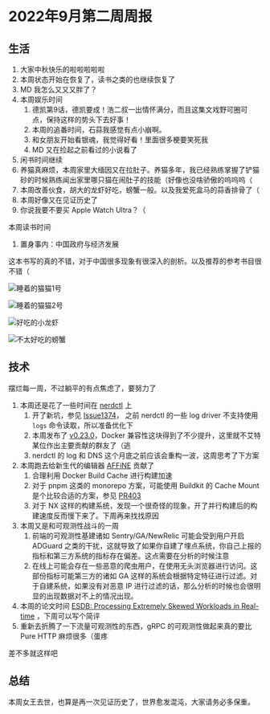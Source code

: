 # 2022年9月第二周周报

## 生活

1. 大家中秋快乐的啦啦啦啦啦
2. 本周状态开始在恢复了，读书之类的也继续恢复了
3. MD 我怎么又又又胖了？
4. 本周娱乐时间
    1. 德凯第9话，德凯要成！浩二叔一出情怀满分，而且这集文戏野可圈可点，保持这样的势头下去好事！
    2. 本周的追番时间，石蒜我感觉有点小崩啊。
    3. 和女朋友开始看银魂，我觉得好看！里面很多梗要笑死我
    4. MD 又在捡起之前看过的小说看了
5. 闲书时间继续
6. 养猫真麻烦，本周家里大缅因又在拉肚子。养猫多年，我已经熟练掌握了铲猫砂的时候熟练闻出家里哪只猫在闹肚子的技能（好像也没啥骄傲的呜呜呜（
7. 本周改善伙食，胡大的龙虾好吃，螃蟹一般。以及我爱死盒马的蒜香排骨了（
8. 本周好像又在见证历史了
9. 你说我要不要买 Apple Watch Ultra？（

本周读书时间

1. 置身事内：中国政府与经济发展

这本书写的真的不错，对于中国很多现象有很深入的剖析。以及推荐的参考书目很不错（

![睡着的猫猫1号](https://user-images.githubusercontent.com/7054676/189536174-29fc503b-f777-423b-baa9-84dae90c0a73.png)

![睡着的猫猫2号](https://user-images.githubusercontent.com/7054676/189536214-7c14afda-6968-420d-bd42-0b9b7da351b6.png)

![好吃的小龙虾](https://user-images.githubusercontent.com/7054676/189536237-cb6482fd-db8a-401b-bd6b-f9963beaa761.png)

![不太好吃的螃蟹](https://user-images.githubusercontent.com/7054676/189536262-ec7252dd-0b0a-40b0-9c97-548fbd882a0d.png)

## 技术

摆烂每一周，不过躺平的有点焦虑了，要努力了

1. 本周还是花了一些时间在 [nerdctl](https://github.com/containerd/nerdctl) 上
    1. 开了新坑，参见 [Issue1374](https://github.com/containerd/nerdctl/issues/1374)， 之前 nerdctl 的一些 log driver 不支持使用 `logs` 命令读取，所以准备优化下
    2. 本周发布了 [v0.23.0](https://github.com/containerd/nerdctl/releases/tag/v0.23.0)，Docker 兼容性这块得到了不少提升，这里就不艾特某位作出主要贡献的群友了（逃
    3. nerdctl 的 log 和 DNS 这个月底之前应该会重构一波，这周思考了下方案
2. 本周跑去给新生代的编辑器 [AFFiNE](https://github.com/toeverything/AFFiNE/) 贡献了
    1. 合理利用 Docker Build Cache 进行构建加速
    2. 对于 pnpm 这类的 monorepo 方案，可能使用 Buildkit 的 Cache Mount 是个比较合适的方案，参见 [PR403](https://github.com/toeverything/AFFiNE/pull/403)
    3. 对于 NX 这样的构建系统，发现一个很奇怪的现象，开了并行构建后的构建速度反而慢下来了。下周再来找找原因
3. 本周又是和可观测性战斗的一周
    1. 前端的可观测性基建诸如 Sentry/GA/NewRelic 可能会受到用户开启 ADGuard 之类的干扰，这就导致了如果你自建了埋点系统，你自己上报的指标和第三方系统的指标存在偏差。这点需要在分析的时候注意
    2. 在线上可能会存在一些恶意的爬虫用户，在使用无头浏览器进行访问。这部份指标可能第三方的诸如 GA 这样的系统会根据特定特征进行过滤。对于自建系统，如果没有对恶意 IP 进行过滤的话，那么分析的时候也会很明显的出现数据对不上的情况出现。
4. 本周的论文时间 [ESDB: Processing Extremely Skewed Workloads in Real-time](https://dl.acm.org/doi/10.1145/3514221.3526051) ，下周可以写个简评
5. 重新去折腾了一下流量可观测性的东西，gRPC 的可观测性做起来真的要比 Pure HTTP 麻烦很多（蛋疼

差不多就这样吧

## 总结

本周女王去世，也算是再一次见证历史了，世界愈发混沌，大家请务必多保重。

